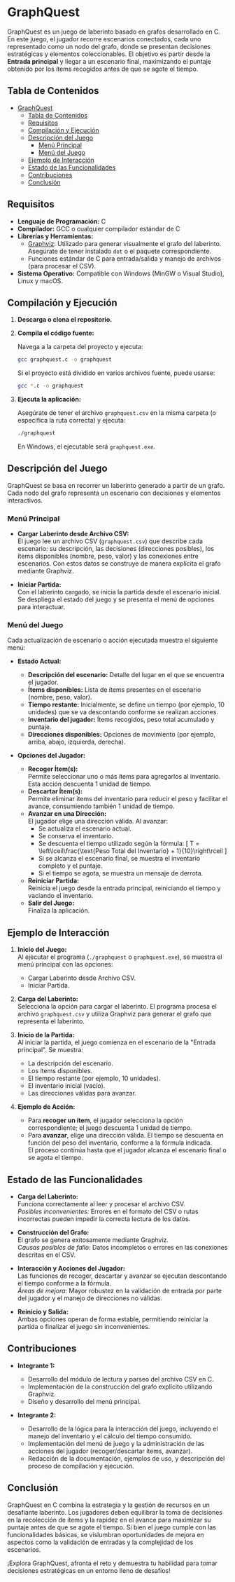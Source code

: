 # GraphQuest

GraphQuest es un juego de laberinto basado en grafos desarrollado en C. En este juego, el jugador recorre escenarios conectados, cada uno representado como un nodo del grafo, donde se presentan decisiones estratégicas y elementos coleccionables. El objetivo es partir desde la **Entrada principal** y llegar a un escenario final, maximizando el puntaje obtenido por los ítems recogidos antes de que se agote el tiempo.

## Tabla de Contenidos

- [GraphQuest](#graphquest)
  - [Tabla de Contenidos](#tabla-de-contenidos)
  - [Requisitos](#requisitos)
  - [Compilación y Ejecución](#compilación-y-ejecución)
  - [Descripción del Juego](#descripción-del-juego)
    - [Menú Principal](#menú-principal)
    - [Menú del Juego](#menú-del-juego)
  - [Ejemplo de Interacción](#ejemplo-de-interacción)
  - [Estado de las Funcionalidades](#estado-de-las-funcionalidades)
  - [Contribuciones](#contribuciones)
  - [Conclusión](#conclusión)

## Requisitos

- **Lenguaje de Programación:** C
- **Compilador:** GCC o cualquier compilador estándar de C
- **Librerías y Herramientas:**
  - [Graphviz](https://graphviz.org/): Utilizado para generar visualmente el grafo del laberinto. Asegúrate de tener instalado `dot` o el paquete correspondiente.
  - Funciones estándar de C para entrada/salida y manejo de archivos (para procesar el CSV).
- **Sistema Operativo:** Compatible con Windows (MinGW o Visual Studio), Linux y macOS.

## Compilación y Ejecución

1. **Descarga o clona el repositorio.**

2. **Compila el código fuente:**

   Navega a la carpeta del proyecto y ejecuta:

   ```bash
   gcc graphquest.c -o graphquest
   ```

   Si el proyecto está dividido en varios archivos fuente, puede usarse:

   ```bash
   gcc *.c -o graphquest
   ```

3. **Ejecuta la aplicación:**

   Asegúrate de tener el archivo `graphquest.csv` en la misma carpeta (o especifica la ruta correcta) y ejecuta:

   ```bash
   ./graphquest
   ```

   En Windows, el ejecutable será `graphquest.exe`.

## Descripción del Juego

GraphQuest se basa en recorrer un laberinto generado a partir de un grafo. Cada nodo del grafo representa un escenario con decisiones y elementos interactivos.

### Menú Principal

- **Cargar Laberinto desde Archivo CSV:**  
  El juego lee un archivo CSV (`graphquest.csv`) que describe cada escenario: su descripción, las decisiones (direcciones posibles), los ítems disponibles (nombre, peso, valor) y las conexiones entre escenarios. Con estos datos se construye de manera explícita el grafo mediante Graphviz.

- **Iniciar Partida:**  
  Con el laberinto cargado, se inicia la partida desde el escenario inicial. Se despliega el estado del juego y se presenta el menú de opciones para interactuar.

### Menú del Juego

Cada actualización de escenario o acción ejecutada muestra el siguiente menú:

- **Estado Actual:**

  - **Descripción del escenario:** Detalle del lugar en el que se encuentra el jugador.
  - **Ítems disponibles:** Lista de ítems presentes en el escenario (nombre, peso, valor).
  - **Tiempo restante:** Inicialmente, se define un tiempo (por ejemplo, 10 unidades) que se va descontando conforme se realizan acciones.
  - **Inventario del jugador:** Ítems recogidos, peso total acumulado y puntaje.
  - **Direcciones disponibles:** Opciones de movimiento (por ejemplo, arriba, abajo, izquierda, derecha).

- **Opciones del Jugador:**
  - **Recoger Ítem(s):**  
    Permite seleccionar uno o más ítems para agregarlos al inventario. Esta acción descuenta 1 unidad de tiempo.
  - **Descartar Ítem(s):**  
    Permite eliminar ítems del inventario para reducir el peso y facilitar el avance, consumiendo también 1 unidad de tiempo.
  - **Avanzar en una Dirección:**  
    El jugador elige una dirección válida. Al avanzar:
    - Se actualiza el escenario actual.
    - Se conserva el inventario.
    - Se descuenta el tiempo utilizado según la fórmula:
      \[
      T = \left\lceil\frac{\text{Peso Total del Inventario} + 1}{10}\right\rceil
      \]
    - Si se alcanza el escenario final, se muestra el inventario completo y el puntaje.
    - Si el tiempo se agota, se muestra un mensaje de derrota.
  - **Reiniciar Partida:**  
    Reinicia el juego desde la entrada principal, reiniciando el tiempo y vaciando el inventario.
  - **Salir del Juego:**  
    Finaliza la aplicación.

## Ejemplo de Interacción

1. **Inicio del Juego:**  
   Al ejecutar el programa (`./graphquest` o `graphquest.exe`), se muestra el menú principal con las opciones:

   - Cargar Laberinto desde Archivo CSV.
   - Iniciar Partida.

2. **Carga del Laberinto:**  
   Selecciona la opción para cargar el laberinto. El programa procesa el archivo `graphquest.csv` y utiliza Graphviz para generar el grafo que representa el laberinto.

3. **Inicio de la Partida:**  
   Al iniciar la partida, el juego comienza en el escenario de la "Entrada principal". Se muestra:

   - La descripción del escenario.
   - Los ítems disponibles.
   - El tiempo restante (por ejemplo, 10 unidades).
   - El inventario inicial (vacío).
   - Las direcciones válidas para avanzar.

4. **Ejemplo de Acción:**
   - Para **recoger un ítem**, el jugador selecciona la opción correspondiente; el juego descuenta 1 unidad de tiempo.
   - Para **avanzar**, elige una dirección válida. El tiempo se descuenta en función del peso del inventario, conforme a la fórmula indicada.  
     El proceso continúa hasta que el jugador alcanza el escenario final o se agota el tiempo.

## Estado de las Funcionalidades

- **Carga del Laberinto:**  
  Funciona correctamente al leer y procesar el archivo CSV.  
  _Posibles inconvenientes:_ Errores en el formato del CSV o rutas incorrectas pueden impedir la correcta lectura de los datos.

- **Construcción del Grafo:**  
  El grafo se genera exitosamente mediante Graphviz.  
  _Causas posibles de fallo:_ Datos incompletos o errores en las conexiones descritas en el CSV.

- **Interacción y Acciones del Jugador:**  
  Las funciones de recoger, descartar y avanzar se ejecutan descontando el tiempo conforme a la fórmula.  
  _Áreas de mejora:_ Mayor robustez en la validación de entrada por parte del jugador y el manejo de direcciones no válidas.

- **Reinicio y Salida:**  
  Ambas opciones operan de forma estable, permitiendo reiniciar la partida o finalizar el juego sin inconvenientes.

## Contribuciones

- **Integrante 1:**

  - Desarrollo del módulo de lectura y parseo del archivo CSV en C.
  - Implementación de la construcción del grafo explícito utilizando Graphviz.
  - Diseño y desarrollo del menú principal.

- **Integrante 2:**
  - Desarrollo de la lógica para la interacción del juego, incluyendo el manejo del inventario y el cálculo del tiempo consumido.
  - Implementación del menú de juego y la administración de las acciones del jugador (recoger/descartar ítems, avanzar).
  - Redacción de la documentación, ejemplos de uso, y descripción del proceso de compilación y ejecución.

## Conclusión

GraphQuest en C combina la estrategia y la gestión de recursos en un desafiante laberinto. Los jugadores deben equilibrar la toma de decisiones en la recolección de ítems y la rapidez en el avance para maximizar su puntaje antes de que se agote el tiempo. Si bien el juego cumple con las funcionalidades básicas, se vislumbran oportunidades de mejora en aspectos como la validación de entradas y la complejidad de los escenarios.

¡Explora GraphQuest, afronta el reto y demuestra tu habilidad para tomar decisiones estratégicas en un entorno lleno de desafíos!
